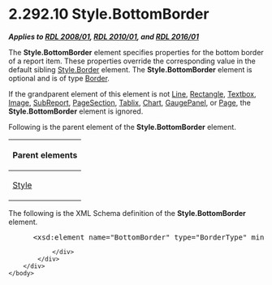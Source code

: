 <html dir="LTR" xmlns:mshelp="http://msdn.microsoft.com/mshelp" xmlns:ddue="http://ddue.schemas.microsoft.com/authoring/2003/5" xmlns:xlink="http://www.w3.org/1999/xlink" xmlns:tool="http://www.microsoft.com/tooltip">
    <head>
        <meta http-equiv="Content-Type" content="text/html; CHARSET=utf-8"></meta>
        <meta name="save" content="history"></meta>
        <title>2.292.10 Style.BottomBorder</title>
        <xml>
            <mshelp:toctitle title="2.292.10 Style.BottomBorder"></mshelp:toctitle>
            <mshelp:rltitle title="[MS-RDL]: Style.BottomBorder"></mshelp:rltitle>
            <mshelp:keyword index="A" term="eb9d8d93-eba5-4b51-9b00-b711776d8b7a"></mshelp:keyword>
            <mshelp:attr name="DCSext.ContentType" value="open specification"></mshelp:attr>
            <mshelp:attr name="AssetID" value="eb9d8d93-eba5-4b51-9b00-b711776d8b7a"></mshelp:attr>
            <mshelp:attr name="TopicType" value="kbRef"></mshelp:attr>
            <mshelp:attr name="DCSext.Title" value="[MS-RDL]: Style.BottomBorder" />
        </xml>
    </head>
    <body>
        <div id="header">
            <h1 class="heading">2.292.10 Style.BottomBorder</h1>
        </div>
        <div id="mainSection">
            <div id="mainBody">
                <div id="allHistory" class="saveHistory"></div>
                <div id="sectionSection0" class="section" name="collapseableSection">
                    

<p><b><i>Applies to </i></b><a href="1e855f94-4617-47e4-b89e-0856c6cb420f.md"><b><i>RDL 2008/01</i></b></a><b><i>,
</i></b><a href="3428e690-a348-4ec7-8a6a-8efb42d2cdee.md"><b><i>RDL 2010/01</i></b></a><b><i>,
and </i></b><a href="52ce3983-2bfc-4e72-9359-42aaf5fe4509.md"><b><i>RDL 2016/01</i></b></a></p>

<p>The <b>Style.BottomBorder</b> element specifies properties
for the bottom border of a report item. These properties override the
corresponding value in the default sibling <a href="847db862-6fda-40c4-b133-45989ecb09bd.md">Style.Border</a> element. The <b>Style.BottomBorder</b>
element is optional and is of type <a href="39ecf39b-787f-4c80-94a9-a0eed30385be.md">Border</a>. </p>

<p>If the grandparent element of this element is not <a href="58c7b460-38b6-4039-afae-82c27404e241.md">Line</a>, <a href="e36a41ea-aeaf-45cc-969e-8ab1e380882c.md">Rectangle</a>, <a href="469d0032-b5ec-43d9-ab36-d3a88b9cc1f6.md">Textbox</a>, <a href="63e1e5ab-7c49-4f62-8dbd-62d85de2b153.md">Image</a>, <a href="04d4d6d6-e103-48fc-b4f7-bf5b4a7e56e5.md">SubReport</a>, <a href="afff0921-7d95-4216-8f28-635c67d539d8.md">PageSection</a>, <a href="e42fb86e-799a-4202-8845-ac38831efccb.md">Tablix</a>, <a href="b0ab5524-7eb2-47a7-a4d3-230f5c8c5526.md">Chart</a>, <a href="f01744d3-79fa-4f30-94bf-a1ffa6bde2ac.md">GaugePanel</a>, or <a href="b5e525d5-00d6-4e1a-8813-55f327da6b4c.md">Page</a>, the <b>Style.BottomBorder</b>
element is ignored.</p>

<p>Following is the parent element of the <b>Style.BottomBorder</b>
element.</p>

<table>
 <thead>
  <tr>
   <th>
   <p>Parent elements</p>
   </th>
  </tr>
 </thead>
 <tr>
  <td>
  <p><a href="ea446209-9c6a-46ce-b472-fae8b8350b37.md">Style</a></p>
  </td>
 </tr>
</table>

<p>The following is the XML Schema definition of the <b>Style.BottomBorder</b>
element.</p>

<dl>
<dd>
<div><pre> &lt;xsd:element name=&quot;BottomBorder&quot; type=&quot;BorderType&quot; minOccurs=&quot;0&quot; /&gt;
</pre></div>
</dd></dl>


                </div>
            </div>
        </div>
    </body>
</html>